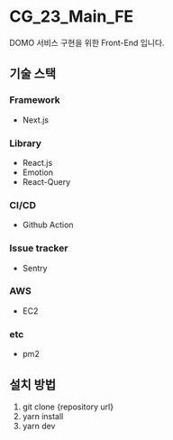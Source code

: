 # CG_23_Main_FE

DOMO 서비스 구현을 위한 Front-End 입니다.

## 기술 스택

### Framework

- Next.js

### Library

- React.js
- Emotion
- React-Query

### CI/CD

- Github Action

### Issue tracker

- Sentry

### AWS

- EC2

### etc

- pm2

## 설치 방법

1. git clone {repository url}
2. yarn install
3. yarn dev
